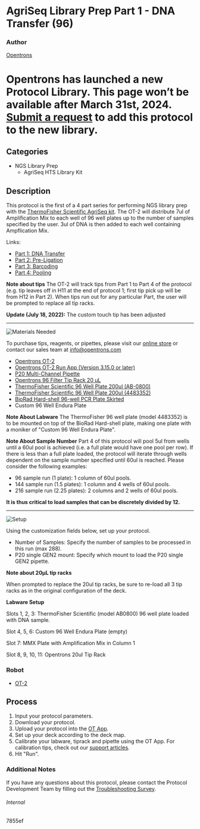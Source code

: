 # AgriSeq Library Prep Part 1 - DNA Transfer (96)

### Author
[Opentrons](https://opentrons.com/)


# Opentrons has launched a new Protocol Library. This page won’t be available after March 31st, 2024. [Submit a request](https://docs.google.com/forms/d/e/1FAIpQLSdYYp9QCKow4nn0KlCVsMS3HX0eJ0N9O7-erajKvcpT0lWbSg/viewform) to add this protocol to the new library.

## Categories
* NGS Library Prep
	* AgriSeq HTS Library Kit

## Description
This protocol is the first of a 4 part series for performing NGS library prep with the [ThermoFisher Scientific AgriSeq kit](https://www.thermofisher.com/order/catalog/product/A34144#/A34144). The OT-2 will distribute 7ul of Amplification Mix to each well of 96 well plates up to the number of samples specified by the user. 3ul of DNA is then added to each well containing Ampflication Mix.

Links:
* [Part 1: DNA Transfer](http://protocols.opentrons.com/protocol/7855ef-plate)
* [Part 2: Pre-Ligation](http://protocols.opentrons.com/protocol/7855ef-plate-part2)
* [Part 3: Barcoding](http://protocols.opentrons.com/protocol/7855ef-plate-part3)
* [Part 4: Pooling](http://protocols.opentrons.com/protocol/7855ef-plate-part4)

**Note about tips**
The OT-2 will track tips from Part 1 to Part 4 of the protocol (e.g. tip leaves off in H11 at the end of protocol 1; first tip pick up will be from H12 in Part 2). When tips run out for any particular Part, the user will be prompted to replace all tip racks.

**Update (July 18, 2022):** The custom touch tip has been adjusted

---
![Materials Needed](https://s3.amazonaws.com/opentrons-protocol-library-website/custom-README-images/001-General+Headings/materials.png)

To purchase tips, reagents, or pipettes, please visit our [online store](https://shop.opentrons.com/) or contact our sales team at [info@opentrons.com](mailto:info@opentrons.com)

* [Opentrons OT-2](https://shop.opentrons.com/collections/ot-2-robot/products/ot-2)
* [Opentrons OT-2 Run App (Version 3.15.0 or later)](https://opentrons.com/ot-app/)
* [P20 Multi-Channel Pipette](https://shop.opentrons.com/collections/ot-2-robot/products/8-channel-electronic-pipette)
* [Opentrons 96 Filter Tip Rack 20 µL](https://labware.opentrons.com/opentrons_96_filtertiprack_20ul?category=tipRack)
* [ThermoFisher Scientific 96 Well Plate 200ul (AB-0800)](https://www.thermofisher.com/document-connect/document-connect.html?url=https%3A%2F%2Fassets.thermofisher.com%2FTFS-Assets%2FLSG%2Fmanuals%2FMAN0014518_96well_pcr_plate_skirted_low_profile_qr.pdf&title=VGVjaG5pY2FsIERyYXdpbmcgLSBQQ1IgUGxhdGUsIDk2LXdlbGwsIExvdyBQcm9maWxlLCBTa2lydGVk)
* [ThermoFisher Scientific 96 Well Plate 200ul (4483352)](https://www.thermofisher.com/document-connect/document-connect.html?url=https%3A%2F%2Fassets.thermofisher.com%2FTFS-Assets%2FLSG%2Fbrochures%2FEnduraPlate_96Well.pdf&title=RW5naW5lZXJpbmcgRGlhZ3JhbTogTWljcm9BbXAmcmVnOyBFbmR1cmFQbGF0ZSZ0cmFkZTsgT3B0aWNhbCA5Ni13ZWxsIFJlYWN0aW9uIFBsYXRl)
* [BioRad Hard-shell 96-well PCR Plate Skirted](https://www.bio-rad.com/en-us/sku/hsp9631-hard-shell-96-well-pcr-plates-low-profile-thin-wall-skirted-blue-clear?ID=hsp9631)
* Custom 96 Well Endura Plate

**Note About Labware**
The ThermoFisher 96 well plate (model 4483352) is to be mounted on top of the BioRad Hard-shell plate, making one plate with a moniker of "Custom 96 Well Endura Plate".

**Note About Sample Number**
Part 4 of this protocol will pool 5ul from wells until a 60ul pool is achieved (i.e. a full plate would have one pool per row). If there is less than a full plate loaded, the protocol will iterate through wells dependent on the sample number specified until 60ul is reached. Please consider the following examples:

* 96 sample run (1 plate): 1 column of 60ul pools.
* 144 sample run (1.5 plates): 1 column and 4 wells of 60ul pools.
* 216 sample run (2.25 plates): 2 columns and 2 wells of 60ul pools.

**It is thus critical to load samples that can be discretely divided by 12.**


---
![Setup](https://s3.amazonaws.com/opentrons-protocol-library-website/custom-README-images/001-General+Headings/Setup.png)

Using the customization fields below, set up your protocol.
* Number of Samples: Specify the number of samples to be processed in this run (max 288).
* P20 single GEN2 mount: Specify which mount to load the P20 single GEN2 pipette.


**Note about 20µL tip racks**

When prompted to replace the 20ul tip racks, be sure to re-load all 3 tip racks as in the original configuration of the deck.

**Labware Setup**

Slots 1, 2, 3: ThermoFisher Scientific (model AB0800) 96 well plate loaded with DNA sample.  

Slot 4, 5, 6: Custom 96 Well Endura Plate (empty)

Slot 7: MMX Plate with Amplification Mix in Column 1

Slot 8, 9, 10, 11: Opentrons 20ul Tip Rack



### Robot
* [OT-2](https://opentrons.com/ot-2)

## Process

1. Input your protocol parameters.
2. Download your protocol.
3. Upload your protocol into the [OT App](https://opentrons.com/ot-app).
4. Set up your deck according to the deck map.
5. Calibrate your labware, tiprack and pipette using the OT App. For calibration tips, check out our [support articles](https://support.opentrons.com/en/collections/1559720-guide-for-getting-started-with-the-ot-2).
6. Hit "Run".

### Additional Notes
If you have any questions about this protocol, please contact the Protocol Development Team by filling out the [Troubleshooting Survey](https://protocol-troubleshooting.paperform.co/).

###### Internal
7855ef
